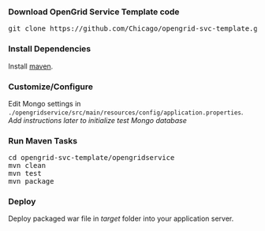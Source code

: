 ### Download OpenGrid Service Template code
<pre>
git clone https://github.com/Chicago/opengrid-svc-template.git
</pre>

### Install Dependencies
Install [maven](https://maven.apache.org/install.html).

### Customize/Configure
Edit Mongo settings in `./opengridservice/src/main/resources/config/application.properties`. *Add instructions later to initialize test Mongo database*

### Run Maven Tasks
<pre>
cd opengrid-svc-template/opengridservice
mvn clean
mvn test
mvn package
</pre>
### Deploy
Deploy packaged war file in *target* folder into your application server.
